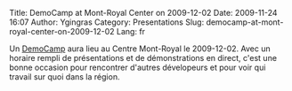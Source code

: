 Title: DemoCamp at Mont-Royal Center on 2009-12-02
Date: 2009-11-24 16:07
Author: Ygingras
Category: Presentations
Slug: democamp-at-mont-royal-center-on-2009-12-02
Lang: fr

Un [DemoCamp][] aura lieu au Centre Mont-Royal le 2009-12-02. Avec un
horaire rempli de présentations et de démonstrations en direct, c'est
une bonne occasion pour rencontrer d'autres dévelopeurs et pour voir qui
travail sur quoi dans la région.

<!--:-->

  [DemoCamp]: http://careerdemocamp.eventbrite.com/
